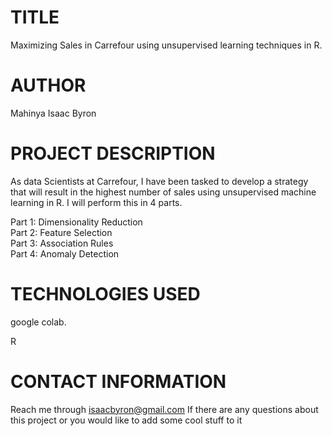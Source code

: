 
# TITLE 
Maximizing Sales in Carrefour using unsupervised learning techniques in R.  

# AUTHOR 
Mahinya Isaac Byron 

# PROJECT DESCRIPTION
As data Scientists at Carrefour, I have been tasked to develop a strategy that will result in the highest number of sales using unsupervised machine learning in R.  I will  perform  this in 4 parts.

Part 1: Dimensionality Reduction  
Part 2: Feature Selection  
Part 3: Association Rules  
Part 4: Anomaly Detection   

# TECHNOLOGIES USED 
 google colab. 
 
 R

# CONTACT INFORMATION 
Reach me through  isaacbyron@gmail.com If there are any questions about this project or you would like to add some cool stuff to it
